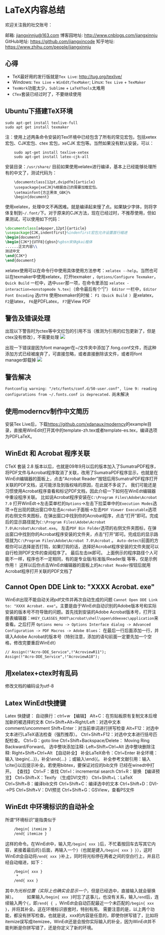 # LaTeX内容总结

欢迎关注我的社交账号：

邮箱: jiangxinnju@163.com
博客园地址: <http://www.cnblogs.com/jiangxinnju>
GitHub地址: <https://github.com/jiangxincode>
知乎地址: <https://www.zhihu.com/people/jiangxinnju>

## 心得

* TeX最好用的发行版就是`Tex Live`: <http://tug.org/texlive/>
* Windows: `Tex Live` + `WinEdt/TexMaker`; Linux: `Tex Live` + `TexMaker`
* `TexWork`功能太少，`Sublime` + `LaTeXTools`太难用
* `CTex`套装已经过时了，不要继续使用

## Ubuntu下搭建TeX环境

```shell
sudo apt-get install texlive-full
sudo apt get install texmaker
```

注：使用上述两条命令安装的Tex环境中已经包含了所有的常见宏包，包括xetex宏包、CJK宏包、ctex 宏包，xeCJK 宏包等。当然如果没有默认安装，可以：

```shell
    sudo apt-get install texlive-xetex
    sudo apt-get install latex-cjk-all
```

安装目录：`/usr/share/`
目前如果使用xelatex进行编译，基本上已经能够处理所有的中文了，测试代码为：

```TaLeX
    \documentclass[12pt,dvipdfm]{article}
    \usepackage{xeCJK}%根据自己的需要加载宏包。
    \setmainfont{方正黑体_GBK}%
    \begin{document}
```

使用xelatex，处理中文不再困难。就是编译起来慢了点。如果缺少字体，则将字体复制到`~/.font/`下。对于原来的CJK方法，现在已经过时，不推荐使用，但如果测试，可以使用如下代码：

```LaTeX
\documentclass[a4paper,12pt]{article}
\usepackage{CJK,indentfirst}%indenfirst宏包允许设置首行缩进
\begin{document}
\begin{CJK*}{UTF8}{gbsn}%gbsn宋体gkai楷体
......正文内容\\
测试中文
\end{CJK*}
\end{document}
```

xelatex使用可以在命令行中使用具体使用方法参考：`xelatex --help`。当然也可以在texmaker中使用xelatex，打开texmaker ，`Options/Configure Texmaker`，`Quick Build` 一栏中，选中`user`那一项，在命令里添加
`xelatex -interaction=nonstopmode %.tex|`（命令最后有个“|”）
`Editor` 一栏中，`Editor Font Encoding` 选`UTF8`
使用texmaker的时候：
`F1（Quick Build ）`是xelatex，`F2`是latex， `F6`是PDFLatex， `F7`是View PDF

## 警告及错误处理

出现以下警告时为ctex等中文红包的引用不当（推测为引用的红包更新了，但是ctex没有修改），不需要处理
![](http://images2015.cnblogs.com/blog/611264/201605/611264-20160521143147826-659839984.png)

出现一下错误是因为font manager在~/文件夹中添加了.fong.conf文件，而这种添加方式已经被废弃了，可直接忽略，或者直接删除该文件，或者将font manager卸载掉
![](http://images2015.cnblogs.com/blog/611264/201605/611264-20160521143205373-1911794757.png)

## 警告解决

`Fontconfig warning: "/etc/fonts/conf.d/50-user.conf", line 9: reading configurations from ~/.fonts.conf is deprecated.`
尚未解决

## 使用moderncv制作中文简历

安装Tex Live后，下载<https://github.com/xdanaux/moderncv>的example目录，直接用WinEdit打开其中的template-zh.tex或者template-es.tex，编译选项为PDFLaTeX。

## WinEdt 和 Acrobat 程序关联

CTeX 套装 2.8 版本以后，也就是09年9月以后的版本加入了SumatraPDF程序，将PDF文件与Acrobat程序取消了关联，改用了SumatraPDF程序显示，也就是在WinEdt编辑器的面板上，点击“Acrobat Reader”按钮后用SumatraPDF程序打开关联的PDF文档，这可能涉及到版权啥的原因，在此就不多说了。
我们可能还是习惯使用Acrobat程序查看和标记PDF文档，因此介绍一下如何在WinEdt编辑器中重设程序关联。
比如说Acrobat程序安装在`C:\Program Files\Adobe\Acrobat 7.0`
打开WinEdt->左击菜单栏的`Options`->左击下拉菜单中的`Execution Modes`选项->在出现的跳出窗口中左击`Acrobat`子面板->左击`PDF Viewer Executable`选项的右侧文件夹图标，在弹出窗口中找到你的Acrobat程序，点击“打开”即可。完成后的显示路径就为`C:\Program Files\Adobe\Acrobat 7.0\Acrobat\Acrobat.exe`。
左击`PDF Bin Folder`选项的右侧文件夹图标，在弹出窗口中找到你的Acrobat程序安装的文件夹，点击“打开”即可。完成后的显示路径就为`C:\Program Files\Adobe\Acrobat 7.0\Acrobat` 。
`Auto-detect`前面的方框你可以选择是否打钩，如果打钩的话，选择好Acrobat程序安装的文件夹就可以自行检测PDF文件的查阅程序了。
最后左击`OK`即可。
上面例示的程序路径个人可能不一样，程序也不一定相同，有的是专业版/标准版/Reader版 等等，仅是示例作用！
这样以后你点击WinEdt编辑器的面板上的`Acrobat Reader`按钮后就用Acrobat程序打开关联的PDF文档了

## Cannot Open DDE Link to: "XXXX Acrobat. exe"

WinEdt出现不能自动关闭pdf文件并再次自动生成的问题 `Cannot Open DDE Link to: "XXXX Acrobat. exe"`。主要是由于WinEdt自动识别的Adobe版本号和实际安装的版本号不符导致的问题。首先找到安装的Adobe Acrobat版本号，打开注册表编辑器：`HKEY_CLASSES_ROOT\acrobat\shell\open\ddeexec\application`来查看。之后打开 `Options menu -> Options Interface dialog -> Advanced Configuration -> PDF Macros -> Adobe Blues`：
在最后一行后面添加一行，并填入Adobe Acrobat的版本号（特别注意，添加的语句前面一定要先加一个空格，修改完要重启WinEdt）

```LaTex
// Assign(!"Acro-DDE_Service",!"AcroviewR11");
Assign(!"Acro-DDE_Service",!"AcroviewA18");
```

## 用xelatex+ctex时有乱码

修改文档的编码设为utf-8

## Latex WinEdt快捷键

Latex 快捷键：
自动换行：ctrl+w
【编辑】
Alt+C：在剪贴板原有复制文本后增加新的被选择的文本
Ctrl+Shift+Alt+Right/Left：对选中文本comment/uncomment
Shift+Enter：对当前单词进行拼写检查
Alt+F12：对选中文本进行LaTeX语法检查（强烈推荐）。
Ctrl+Shift+F12：对选中文本进行括号匹配检查。
Ctrl+G：goto line
Ctrl+Shift+Backspace/Delete： Moving Ring Backward/Forward。
选中整块添加注释: Left+Shift+Ctrl+Alt
选中整块删除注释: Right+Shift+Ctrl+Alt
【自动补全】
补全LaTeX命令：Ctrl+Enter
补全环境：输入
\begin{...}}，补全\end{...}
；或输入\end{{。
补全参考文献引用：输入\cite{}以后提示补全。若使用bibtex，要保证对应的bib文件
已经在winedt中打开。
【查找】
Ctrl+F：查找
Ctrl+I：incremental search
Ctrl+R：替换
【编译预览】
Ctrl+Shift+X：Texify （生成DVI文件）
Ctrl+Shift+L：LaTeX
Ctrl+Shift+B：编译bib文件
Ctrl+Shift+C：编译选中的文本
Ctrl+Shift+D：DVI-->PS
Ctrl+Shift+V：DVI预览
Ctrl+Shift+G：GSView，查看PS文件

## WinEdt 中环境标识的自动补全

所谓“环境标识”是指类似于

```LaTeX
    /begin{ itemize }
    /end{ itemize }
```

这样的命令。在WinEdt中，输入完`/begin{ xxx }`后，不忙着按回车去写其它内容，紧接着最后的`}`后面，再输入一个`}`（也就是键入`/begin{ xxx } }`），这时WinEdt会自动将`/end{ xxx }`补上，同时将光标停在两者之间的空白行上，并且已经自动缩进，如下：

```LaTeX
    /begin{ xxx }
     *
    /end{ xxx }
```

其中*为光标位置（实际上也确实会显示一个*，但是已经选中，直接输入就会替换掉）。
　　
如果输入`/begin{ xxx }`时忘了这事儿，也没有关系，输入`/end`后，连续输入两个`{`，即`/end{ { `，WinEdt会自动匹配最近一个未匹配的`/begin{ xxx }`，并将其补全。这在环境标识嵌套时，特别有用。
需要注意的是，以上两个功能，都没有拼写检查。也就是说，xxx的内容是任意的，即使你拼写错了，比如将itemize误写成itemizee，WinEdt还是会按你实际输入的补全，因为WinEdt并不能判断是你拼写错了，还是你定义了新的环境。
